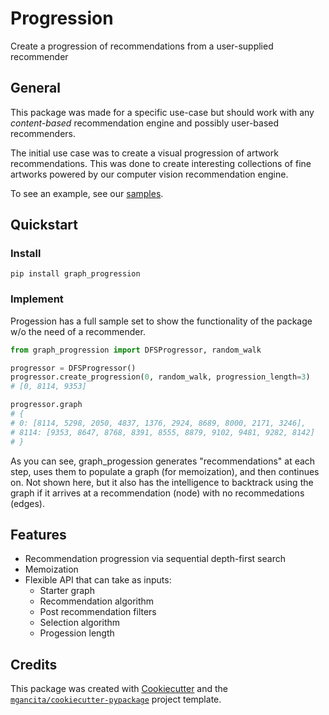 # Progression

Create a progression of recommendations from a user-supplied recommender

## General

This package was made for a specific use-case but should work with any *content-based* recommendation engine and possibly user-based recommenders.

The initial use case was to create a visual progression of artwork recommendations. This was done to create interesting collections of fine artworks powered by our computer vision recommendation engine.

To see an example, see our [samples](samples/README.md).

## Quickstart

### Install

`pip install graph_progression`

### Implement
Progession has a full sample set to show the functionality of the package w/o the need of a recommender.

```python
from graph_progression import DFSProgressor, random_walk

progressor = DFSProgressor()
progressor.create_progression(0, random_walk, progression_length=3)  
# [0, 8114, 9353]

progressor.graph
# {
# 0: [8114, 5298, 2050, 4837, 1376, 2924, 8689, 8000, 2171, 3246], 
# 8114: [9353, 8647, 8768, 8391, 8555, 8879, 9102, 9481, 9282, 8142]
# }
```

As you can see, graph_progession generates "recommendations" at each step, uses them to populate a graph (for memoization), and then continues on. Not shown here, but it also has the intelligence to backtrack using the graph if it arrives at a recommendation (node) with no recommedations (edges).

## Features

- Recommendation progression via sequential depth-first search
- Memoization
- Flexible API that can take as inputs:
    - Starter graph
    - Recommendation algorithm
    - Post recommendation filters
    - Selection algorithm
    - Progession length

## Credits

This package was created with [Cookiecutter](https://github.com/audreyr/cookiecutter) and the [`mgancita/cookiecutter-pypackage`](https://mgancita.github.io/cookiecutter-pypackage/) project template.
